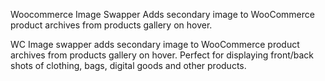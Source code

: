 Woocommerce Image Swapper
Adds secondary image to WooCommerce product archives from products gallery on hover.

WC Image swapper adds secondary image to WooCommerce product archives from products gallery on hover. Perfect for displaying front/back shots of clothing, bags, digital goods and other products.
